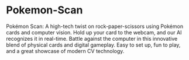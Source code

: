 # Pokemon-Scan



Pokémon Scan: A high-tech twist on rock-paper-scissors using Pokémon cards and computer vision. Hold up your card to the webcam, and our AI recognizes it in real-time. Battle against the computer in this innovative blend of physical cards and digital gameplay. Easy to set up, fun to play, and a great showcase of modern CV technology.
